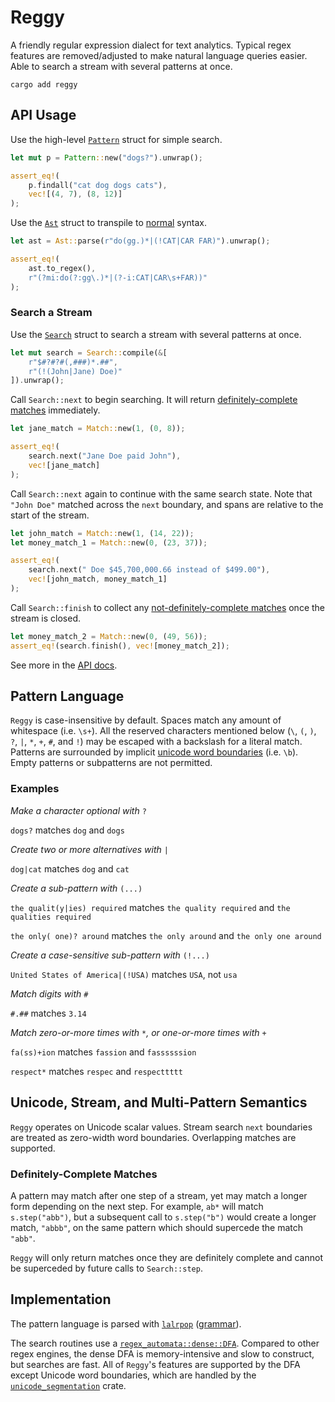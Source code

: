 # Reggy

A friendly regular expression dialect for text analytics. Typical regex features are removed/adjusted to make natural language queries easier. Able to search a stream with several patterns at once.

`cargo add reggy`

## API Usage

Use the high-level [`Pattern`](https://doc-sieve.github.io/reggy/reggy/struct.Pattern.html) struct for simple search.
```rust
let mut p = Pattern::new("dogs?").unwrap();

assert_eq!(
    p.findall("cat dog dogs cats"),
    vec![(4, 7), (8, 12)]
);
```

Use the [`Ast`](https://doc-sieve.github.io/reggy/reggy/enum.Ast.html) struct to transpile to [normal](https://docs.rs/regex/) syntax.
```rust
let ast = Ast::parse(r"do(gg.)*|(!CAT|CAR FAR)").unwrap();

assert_eq!(
    ast.to_regex(),
    r"(?mi:do(?:gg\.)*|(?-i:CAT|CAR\s+FAR))"
);
```

### Search a Stream

Use the [`Search`](https://doc-sieve.github.io/reggy/reggy/struct.Search.html) struct to search a stream with several patterns at once.
```rust
let mut search = Search::compile(&[
    r"$#?#?#(,###)*.##",
    r"(!(John|Jane) Doe)"
]).unwrap();
```

Call `Search::next` to begin searching. It will return [definitely-complete matches](#definitely-complete-matches) immediately.
```rust
let jane_match = Match::new(1, (0, 8));

assert_eq!(
    search.next("Jane Doe paid John"),
    vec![jane_match]
);
```

Call `Search::next` again to continue with the same search state.
Note that `"John Doe"` matched across the `next` boundary, and spans are relative to the start of the stream.
```rust
let john_match = Match::new(1, (14, 22));
let money_match_1 = Match::new(0, (23, 37));

assert_eq!(
    search.next(" Doe $45,700,000.66 instead of $499.00"),
    vec![john_match, money_match_1]
);
```

Call `Search::finish` to collect any [not-definitely-complete matches](#definitely-complete-matches) once the stream is closed.
```rust
let money_match_2 = Match::new(0, (49, 56));
assert_eq!(search.finish(), vec![money_match_2]);
```

See more in the [API docs](https://doc-sieve.github.io/reggy).

## Pattern Language

`Reggy` is case-insensitive by default. Spaces match any amount of whitespace (i.e. `\s+`). All the reserved characters mentioned below (`\`, `(`, `)`, `?`, `|`, `*`, `+`, `#`, and `!`) may be escaped with a backslash for a literal match. Patterns are surrounded by implicit [unicode word boundaries](https://unicode.org/reports/tr29/) (i.e. `\b`). Empty patterns or subpatterns are not permitted.

### Examples

*Make a character optional with* `?`

`dogs?` matches `dog` and `dogs`

*Create two or more alternatives with* `|`

`dog|cat` matches `dog` and `cat`

*Create a sub-pattern with* `(...)`

`the qualit(y|ies) required` matches `the quality required` and `the qualities required`

`the only( one)? around` matches `the only around` and `the only one around`

*Create a case-sensitive sub-pattern with* `(!...)`

`United States of America|(!USA)` matches `USA`, not `usa`

*Match digits with* `#`

`#.##` matches `3.14`

*Match zero-or-more times with* `*`*, or one-or-more times with* `+`

`fa(ss)+ion` matches `fassion` and `fassssssion`

`respect*` matches `respec` and `respecttttt`

## Unicode, Stream, and Multi-Pattern Semantics

`Reggy` operates on Unicode scalar values. Stream search `next` boundaries are treated as zero-width word boundaries. Overlapping matches are supported.

### Definitely-Complete Matches

A pattern may match after one step of a stream, yet may match a longer form depending on the next step. For example, `ab*` will match `s.step("abb")`, but a subsequent call to `s.step("b")` would create a longer match, `"abbb"`, on the same pattern which should supercede the match `"abb"`.

`Reggy` will only return matches once they are definitely complete and cannot be superceded by future calls to `Search::step`.

## Implementation

The pattern language is parsed with [`lalrpop`](https://lalrpop.github.io/lalrpop) ([grammar](https://github.com/doc-sieve/reggy/blob/main/src/parser/grammar.lalrpop)).

The search routines use a [`regex_automata::dense::DFA`](https://docs.rs/regex-automata/latest/regex_automata/dfa/dense/struct.DFA.html). Compared to other regex engines, the dense DFA is memory-intensive and slow to construct, but searches are fast. All of `Reggy`'s features are supported by the DFA except Unicode word boundaries, which are handled by the [`unicode_segmentation`](https://docs.rs/unicode-segmentation/latest) crate.